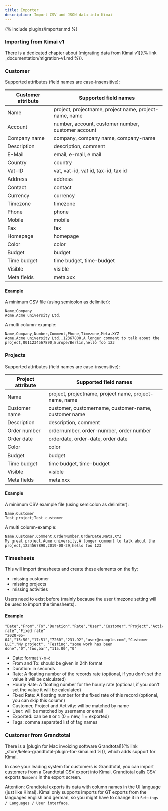```yaml
---
title: Importer
description: Import CSV and JSON data into Kimai 
---
```


{% include plugins/importer.md %}

### Importing from Kimai v1

There is a dedicated chapter about [migrating data from Kimai v1]({% link _documentation/migration-v1.md %}).

### Customer

Supported attributes (field names are case-insensitive):

| Customer attribute | Supported field names                                  |  
|--------------------|--------------------------------------------------------|
| Name               | project, projectname, project name, project-name, name |
| Account            | number, account, customer number, customer account     |
| Company name       | company, company name, company-name                    |
| Description        | description, comment                                   |
| E-Mail             | email, e-mail, e mail                                  |
| Country            | country                                                |
| Vat-ID             | vat, vat-id, vat id, tax-id, tax id                    |
| Address            | address                                                |
| Contact            | contact                                                |
| Currency           | currency                                               |
| Timezone           | timezone                                               |
| Phone              | phone                                                  |
| Mobile             | mobile                                                 | 
| Fax                | fax                                                    |
| Homepage           | homepage                                               |
| Color              | color                                                  |
| Budget             | budget                                                 |
| Time budget        | time budget, time-budget                               |
| Visible            | visible                                                |
| Meta fields        | meta.xxx                                               |

#### Example

A minimum CSV file (using semicolon as delimiter):
```csv
Name;Company
Acme,Acme university Ltd.
```

A multi column-example:

```csv
Name,Company,Number,Comment,Phone,Timezone,Meta.XYZ
Acme,Acme university Ltd.,12367800,A longer comment to talk about the project,0011234567890,Europe/Berlin,hello foo 123
```

### Projects

Supported attributes (field names are case-insensitive):

| Project attribute | Supported field names                                  |  
|-------------------|--------------------------------------------------------|
| Name              | project, projectname, project name, project-name, name |
| Customer name     | customer, customername, customer-name, customer name   |
| Description       | description, comment                                   |
| Order number      | ordernumber, order-number, order number                | 
| Order date        | orderdate, order-date, order date                      |
| Color             | color                                                  |
| Budget            | budget                                                 |
| Time budget       | time budget, time-budget                               |
| Visible           | visible                                                |
| Meta fields       | meta.xxx                                               |

#### Example

A minimum CSV example file (using semicolon as delimiter):
```csv
Name;Customer
Test project;Test customer
```

A multi column-example:

```csv
Name,Customer,Comment,OrderNumber,OrderDate,Meta.XYZ
My great project,Acme university,A longer comment to talk about the project,1234567890,2019-08-29,hello foo 123
```

### Timesheets

This will import timesheets and create these elements on the fly:
- missing customer
- missing projects
- missing activities

Users need to exist before (mainly because the user timezone setting will be used to import the timesheets).

#### Example

```csv
"Date","From","To","Duration","Rate","User","Customer","Project","Activity","Description","Exported","Tags","Hourly rate","Fixed rate"
"2020-05-04","15:50","17:51","7260","231.92","user@example.com","Customer LLC","My project", "Testing","some work has been done","0","foo,bar","115.00","0"
```

- Date: format `Y-m-d`
- From and To: should be given in 24h format
- Duration: in seconds
- Rate: A floating number of the records rate (optional, if you don't set the value it will be calculated)
- Hourly Rate: A floating number for the hourly rate (optional, if you don't set the value it will be calculated)
- Fixed Rate: A floating number for the fixed rate of this record (optional, you can skip this column)
- Customer, Project and Activity: will be matched by name
- User: will be matched by username or email
- Exported: can be `0` or `1` (0 = new, 1 = exported)
- Tags: comma separated list of tag names

### Customer from Grandtotal

There is a [plugin for Mac invoicing software Grandtotal]({% link _store/keleo-grandtotal-plugin-for-kimai.md %}), which adds support for Kimai.

In case your leading system for customers is Grandtotal, you can import customers from a Grandtotal CSV export into Kimai.
Grandtotal calls CSV exports `Numbers` in the export screen.

Attention: Grandtotal exports its data with column names in the UI language (just like Kimai).
Kimai only supports imports for GT exports from the languages english and german, so you might have to change it in `Settings / Languages / User interface`.
